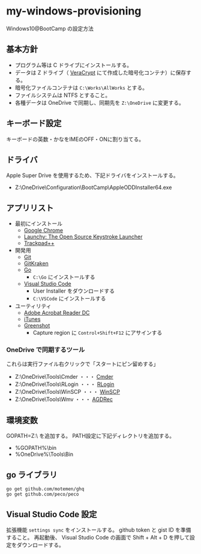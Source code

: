 # my-windows-provisioning
Windows10@BootCamp の設定方法


## 基本方針
- プログラム等は C ドライブにインストールする。
- データは Z ドライブ（ [VeraCrypt](https://www.veracrypt.fr/en/Downloads.html) にて作成した暗号化コンテナ）に保存する。
 - 暗号化ファイルコンテナは `C:\Works\AllWorks` とする。
 - ファイルシステムは NTFS とすること。
- 各種データは OneDrive で同期し、同期先を `Z:\OneDrive` に変更する。


## キーボード設定
キーボードの英数・かなをIMEのOFF・ONに割り当てる。


## ドライバ
Apple Super Drive を使用するため、下記ドライバをインストールする。
- Z:\OneDrive\Configuration\BootCamp\AppleODDInstaller64.exe

## アプリリスト
- 最初にインストール
  - [Google Chrome](https://www.google.co.jp/chrome/browser/desktop/)
  - [Launchy: The Open Source Keystroke Launcher](http://www.launchy.net/download.php)
  - [Trackpad++](http://trackpad.forbootcamp.org/#download)
- 開発用
  - [Git](https://git-for-windows.github.io/)
  - [GitKraken](https://www.gitkraken.com/)
  - [Go](https://golang.org/dl/)
    - ```C:\Go``` にインストールする
  - [Visual Studio Code](https://code.visualstudio.com/download)
    - User Installer をダウンロードする
    - ```C:\VSCode``` にインストールする
- ユーティリティ
  - [Adobe Acrobat Reader DC](https://get.adobe.com/jp/reader/)
  - [iTunes](http://www.apple.com/jp/itunes/download/)
  - [Greenshot](https://getgreenshot.org/)
    - Capture region に ```Control+Shift+F12``` にアサインする

### OneDrive で同期するツール
これらは実行ファイル右クリックで「スタートにピン留めする」
- Z:\OneDrive\Tools\Cmder ・・・ [Cmder](http://cmder.net/)
- Z:\OneDrive\Tools\RLogin ・・・ [RLogin](http://nanno.dip.jp/softlib/man/rlogin/)
- Z:\OneDrive\Tools\WinSCP ・・・ [WinSCP](https://winscp.net/eng/docs/lang:jp)
- Z:\OneDrive\Tools\Wmv ・・・ [AGDRec](http://t-ishii.la.coocan.jp/download/AGDRec.html)


## 環境変数
GOPATH=Z:\ を追加する。
PATH設定に下記ディレクトリを追加する。
- %GOPATH%\bin
- %OneDrive%\Tools\Bin


## go ライブラリ
```
go get github.com/motemen/ghq
go get github.com/peco/peco
```

## Visual Studio Code 設定
拡張機能 `settings sync` をインストールする。 github token と gist ID を準備すること。
再起動後、 Visual Studio Code の画面で Shift + Alt + D を押して設定をダウンロードする。


